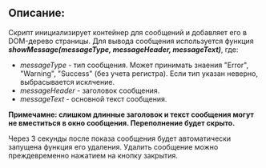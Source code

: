 Описание:
-
Скрипт инициализирует контейнер для сообщений и добавляет его в DOM-дерево страницы.
Для вывода сообщения используется функция ***showMessage(messageType, messageHeader, messageText)***, где:
- *messageType* - тип сообщения. Может принимать знаения "Error", "Warning", "Success" (без учета регистра). Если тип указан неверно, выбрасывается исклчение.
- *messageHeader* - заголовок сообщения.
- *messageText* - основной текст сообщения.
  
**Примечамне: слишком длинные заголовок и текст сообщения могут не вместиться в окно сообщения. Переполнение будет скрыто.** 


Через 3 секунды после показа сообщения будет автоматически запущена функция его удаления. Удалить сообщение можно преждевременно нажатием на кнопку закрытия.

